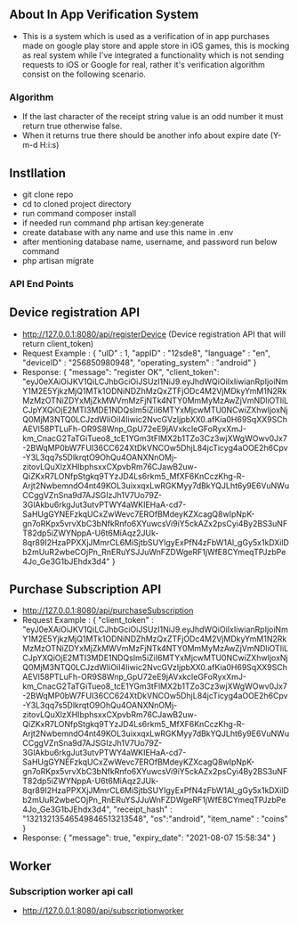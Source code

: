 ## About In App Verification System
- This is a system which is used as a verification of in app purchases made on google play store and apple store in iOS games, this is mocking as real system while I've integrated a functionality which is not sending requests to iOS or Google for real, rather it's verification algorithm consist on the following scenario.

### Algorithm
- If the last character of the receipt string value is an odd number it must return true otherwise false.
- When it returns true there should be another info about expire date (Y-m-d H:i:s)
## Instllation
- git clone repo
- cd to cloned project directory
- run command composer install
- if needed run command php artisan key:generate
- create database with any name and use this name in .env 
- after mentioning database name, username, and password run below command
- php artisan migrate
### API End Points
## Device registration API
- http://127.0.0.1:8080/api/registerDevice (Device registration API that will return client_token)
- Request Example : {
    "uID"   :   1,
    "appID" :   "12sde8",
    "language"  :   "en",
    "deviceID"  :   "256850980948",
    "operating_system"  :   "android"
    } 
- Response: 
{
    "message": "register OK",
    "client_token": "eyJ0eXAiOiJKV1QiLCJhbGciOiJSUzI1NiJ9.eyJhdWQiOiIxIiwianRpIjoiNmY1M2E5YjkzMjQ1MTk1ODNiNDZhMzQxZTFjODc4M2VjMDkyYmM1N2RkMzMzOTNiZDYxMjZkMWVmMzFjNTk4NTY0MmMyMzAwZjVmNDliOTIiLCJpYXQiOjE2MTI3MDE1NDQsIm5iZiI6MTYxMjcwMTU0NCwiZXhwIjoxNjQ0MjM3NTQ0LCJzdWIiOiI4Iiwic2NvcGVzIjpbXX0.afKia0H69SqXX9SChAEVl58PTLuFh-OR9S8Wnp_GpU72eE9jAVxkcIeGFoRyxXmJ-km_CnacG2TaTGiTueo8_tcE1YGm3tFlMX2b1TZo3Cz3wjXWgWOwv0Jx7-2BWqMP0bW7FUI36CC624XtDkVNCOw5DhjL84jcTicyg4aOOE2h6Cpv-Y3L3qq7s5DlkrqtO9OhQu4OANXNnOMj-zitovLQuXlzXHIbphsxxCXpvbRm76CJawB2uw-QiZKxR7LONfpStgkq9TYzJD4Ls6rkm5_MfXF6KnCczKhg-R-Arjt2NwbemndO4nt49KOL3uixxqxLwRGKMyy7dBkYQJLht6y9E6VuNWuCCggVZnSna9d7AJSGIzJh1V7Uo79Z-3GlAkbu6rkgJut3utvPTWY4aWKIEHaA-cd7-SaHUgGYNEFzkqUCxZwWevc7EROfBMdeyKZXcagQ8wIpNpK-gn7oRKpx5vrvXbC3bNfkRnfo6XYuwcsVi9iY5ckAZx2psCyi4By2BS3uNFT82dp5iZWYNppA-U6t6MiAqz2JUk-8qr89I2HzaPPXXjJMmrCL6MiSjtbSUYIgyExPfN4zFbW1Al_gGy5x1kDXilDb2mUuR2wbeCOjPn_RnERuYSJJuWnFZDWgeRF1jWfE8CYmeqTPJzbPe4Jo_Ge3G1bJEhdx3d4"
}
## Purchase Subscription API
- http://127.0.0.1:8080/api/purchaseSubscription
- Request Example : {
    "client_token" : "eyJ0eXAiOiJKV1QiLCJhbGciOiJSUzI1NiJ9.eyJhdWQiOiIxIiwianRpIjoiNmY1M2E5YjkzMjQ1MTk1ODNiNDZhMzQxZTFjODc4M2VjMDkyYmM1N2RkMzMzOTNiZDYxMjZkMWVmMzFjNTk4NTY0MmMyMzAwZjVmNDliOTIiLCJpYXQiOjE2MTI3MDE1NDQsIm5iZiI6MTYxMjcwMTU0NCwiZXhwIjoxNjQ0MjM3NTQ0LCJzdWIiOiI4Iiwic2NvcGVzIjpbXX0.afKia0H69SqXX9SChAEVl58PTLuFh-OR9S8Wnp_GpU72eE9jAVxkcIeGFoRyxXmJ-km_CnacG2TaTGiTueo8_tcE1YGm3tFlMX2b1TZo3Cz3wjXWgWOwv0Jx7-2BWqMP0bW7FUI36CC624XtDkVNCOw5DhjL84jcTicyg4aOOE2h6Cpv-Y3L3qq7s5DlkrqtO9OhQu4OANXNnOMj-zitovLQuXlzXHIbphsxxCXpvbRm76CJawB2uw-QiZKxR7LONfpStgkq9TYzJD4Ls6rkm5_MfXF6KnCczKhg-R-Arjt2NwbemndO4nt49KOL3uixxqxLwRGKMyy7dBkYQJLht6y9E6VuNWuCCggVZnSna9d7AJSGIzJh1V7Uo79Z-3GlAkbu6rkgJut3utvPTWY4aWKIEHaA-cd7-SaHUgGYNEFzkqUCxZwWevc7EROfBMdeyKZXcagQ8wIpNpK-gn7oRKpx5vrvXbC3bNfkRnfo6XYuwcsVi9iY5ckAZx2psCyi4By2BS3uNFT82dp5iZWYNppA-U6t6MiAqz2JUk-8qr89I2HzaPPXXjJMmrCL6MiSjtbSUYIgyExPfN4zFbW1Al_gGy5x1kDXilDb2mUuR2wbeCOjPn_RnERuYSJJuWnFZDWgeRF1jWfE8CYmeqTPJzbPe4Jo_Ge3G1bJEhdx3d4",
    "receipt_hash" : "13213213546549846513213548",
    "os":"android",
    "item_name" : "coins"
}
- Response: {
    "message": true,
    "expiry_date": "2021-08-07 15:58:34"
}

## Worker
### Subscription worker api call
- http://127.0.0.1:8080/api/subscriptionworker
